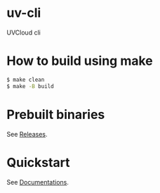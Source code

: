 # uv-cli
UVCloud cli 

# How to build using make
```sh
$ make clean
$ make -B build
```
# Prebuilt binaries
See [Releases](https://github.com/uvcloud/uv-cli/releases).

# Quickstart
See [Documentations](http://docs.uvcloud.ir/quickstart/cli/).
